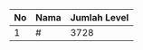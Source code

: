 | No | Nama            | Jumlah Level |
|----|-----------------|--------------|
| 1  | #    |    3728        |
